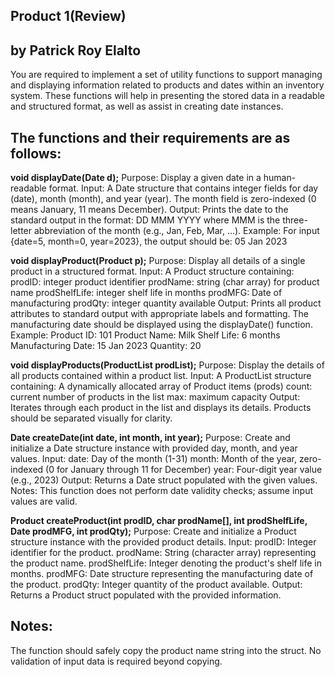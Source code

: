## Product 1(Review)
## by Patrick Roy Elalto

You are required to implement a set of utility functions to support managing and displaying information related to products and dates within an inventory system. These functions will help in presenting the stored data in a readable and structured format, as well as assist in creating date instances.

## The functions and their requirements are as follows:

**void displayDate(Date d);**
Purpose:
Display a given date in a human-readable format.
Input:
A Date structure that contains integer fields for day (date), month (month), and year (year). The month field is zero-indexed (0 means January, 11 means December).
Output:
Prints the date to the standard output in the format:
DD MMM YYYY
where MMM is the three-letter abbreviation of the month (e.g., Jan, Feb, Mar, ...).
Example:
For input {date=5, month=0, year=2023}, the output should be:
05 Jan 2023


**void displayProduct(Product p);**
Purpose:
Display all details of a single product in a structured format.
Input:
A Product structure containing:
prodID: integer product identifier
prodName: string (char array) for product name
prodShelfLife: integer shelf life in months
prodMFG: Date of manufacturing
prodQty: integer quantity available
Output:
Prints all product attributes to standard output with appropriate labels and formatting. The manufacturing date should be displayed using the displayDate() function.
Example:
Product ID: 101
Product Name: Milk
Shelf Life: 6 months
Manufacturing Date: 15 Jan 2023
Quantity: 20


**void displayProducts(ProductList prodList);**
Purpose:
Display the details of all products contained within a product list.
Input:
A ProductList structure containing:
A dynamically allocated array of Product items (prods)
count: current number of products in the list
max: maximum capacity
Output:
Iterates through each product in the list and displays its details. Products should be separated visually for clarity.


**Date createDate(int date, int month, int year);**
Purpose:
Create and initialize a Date structure instance with provided day, month, and year values.
Input:
date: Day of the month (1-31)
month: Month of the year, zero-indexed (0 for January through 11 for December)
year: Four-digit year value (e.g., 2023)
Output:
Returns a Date struct populated with the given values.
Notes:
This function does not perform date validity checks; assume input values are valid.


**Product createProduct(int prodID, char prodName[], int prodShelfLife, Date prodMFG, int prodQty);**
Purpose:
Create and initialize a Product structure instance with the provided product details.
Input:
prodID: Integer identifier for the product.
prodName: String (character array) representing the product name.
prodShelfLife: Integer denoting the product's shelf life in months.
prodMFG: Date structure representing the manufacturing date of the product.
prodQty: Integer quantity of the product available.
Output:
Returns a Product struct populated with the provided information.

## Notes:
The function should safely copy the product name string into the struct.
No validation of input data is required beyond copying.